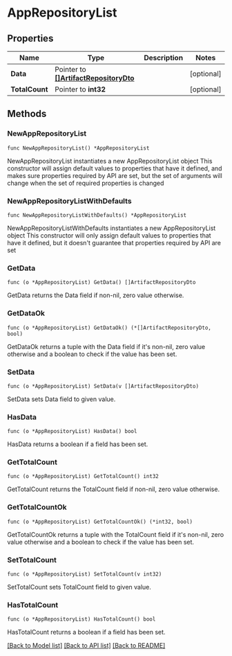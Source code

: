 # AppRepositoryList

## Properties

Name | Type | Description | Notes
------------ | ------------- | ------------- | -------------
**Data** | Pointer to [**[]ArtifactRepositoryDto**](ArtifactRepositoryDto.md) |  | [optional] 
**TotalCount** | Pointer to **int32** |  | [optional] 

## Methods

### NewAppRepositoryList

`func NewAppRepositoryList() *AppRepositoryList`

NewAppRepositoryList instantiates a new AppRepositoryList object
This constructor will assign default values to properties that have it defined,
and makes sure properties required by API are set, but the set of arguments
will change when the set of required properties is changed

### NewAppRepositoryListWithDefaults

`func NewAppRepositoryListWithDefaults() *AppRepositoryList`

NewAppRepositoryListWithDefaults instantiates a new AppRepositoryList object
This constructor will only assign default values to properties that have it defined,
but it doesn't guarantee that properties required by API are set

### GetData

`func (o *AppRepositoryList) GetData() []ArtifactRepositoryDto`

GetData returns the Data field if non-nil, zero value otherwise.

### GetDataOk

`func (o *AppRepositoryList) GetDataOk() (*[]ArtifactRepositoryDto, bool)`

GetDataOk returns a tuple with the Data field if it's non-nil, zero value otherwise
and a boolean to check if the value has been set.

### SetData

`func (o *AppRepositoryList) SetData(v []ArtifactRepositoryDto)`

SetData sets Data field to given value.

### HasData

`func (o *AppRepositoryList) HasData() bool`

HasData returns a boolean if a field has been set.

### GetTotalCount

`func (o *AppRepositoryList) GetTotalCount() int32`

GetTotalCount returns the TotalCount field if non-nil, zero value otherwise.

### GetTotalCountOk

`func (o *AppRepositoryList) GetTotalCountOk() (*int32, bool)`

GetTotalCountOk returns a tuple with the TotalCount field if it's non-nil, zero value otherwise
and a boolean to check if the value has been set.

### SetTotalCount

`func (o *AppRepositoryList) SetTotalCount(v int32)`

SetTotalCount sets TotalCount field to given value.

### HasTotalCount

`func (o *AppRepositoryList) HasTotalCount() bool`

HasTotalCount returns a boolean if a field has been set.


[[Back to Model list]](../README.md#documentation-for-models) [[Back to API list]](../README.md#documentation-for-api-endpoints) [[Back to README]](../README.md)


